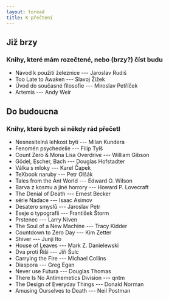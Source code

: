 ```yaml
---
layout: toread
title: K přečtení
---
```


## Již brzy
### Knihy, které mám rozečtené, nebo (brzy?) číst budu
- Návod k použití železnice --- Jaroslav Rudiš
- Too Late to Awaken --- Slavoj Žižek
- Úvod do současné filosofie --- Miroslav Petříček
- Artemis --- Andy Weir

## Do budoucna
### Knihy, které bych si někdy rád přečetl

- Nesnesitelná lehkost bytí --- Milan Kundera
- Fenomén psychedelie --- Filip Tylš 
- Count Zero & Mona Lisa Overdrive --- William Gibson
- Gödel, Escher, Bach --- Douglas Hofstadter
- Válka s mloky --- Karel Čapek
- TeXbook naruby --- Petr Olšák
- Tales from the Ant World --- Edward O. Wilson
- Barva z kosmu a jiné horrory --- Howard P. Lovecraft
- The Denial of Death --- Ernest Becker
- série Nadace --- Isaac Asimov
- Desatero smyslů --- Jaroslav Petr
- Eseje o typografii --- František Štorm
- Prstenec --- Larry Niven
- The Soul of a New Machine --- Tracy Kidder
- Countdown to Zero Day --- Kim Zetter
- Shiver --- Junji Ito
- House of Leaves --- Mark Z. Danielewski
- Dva proti Říši --- Jiří Šulc
- Carrying the Fire --- Michael Collins
- Diaspora --- Greg Egan
- Never use Futura --- Douglas Thomas
- There Is No Antimemetics Division --- qntm
- The Design of Everyday Things --- Donald Norman
- Amusing Ourselves to Death --- Neil Postman
